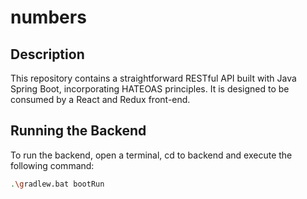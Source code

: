 # numbers

## Description

This repository contains a straightforward RESTful API built with Java Spring Boot, incorporating HATEOAS principles. It is designed to be consumed by a React and Redux front-end.

## Running the Backend

To run the backend, open a terminal, cd to backend and execute the following command:

```bash
.\gradlew.bat bootRun
```

